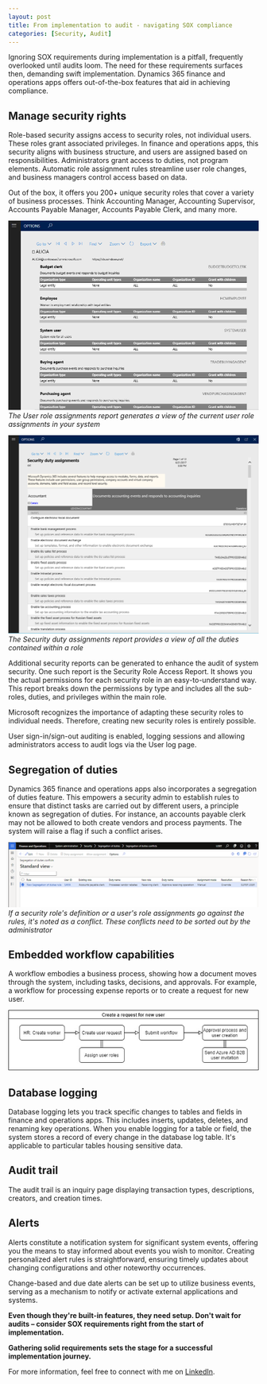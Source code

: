 ```yaml
---
layout: post
title: From implementation to audit - navigating SOX compliance
categories: [Security, Audit]
---
```

Ignoring SOX requirements during implementation is a pitfall, frequently overlooked until audits loom. The need for these requirements surfaces then, demanding swift implementation. Dynamics 365 finance and operations apps offers out-of-the-box features that aid in achieving compliance.

## Manage security rights
Role-based security assigns access to security roles, not individual users. These roles grant associated privileges. In finance and operations apps, this security aligns with business structure, and users are assigned based on responsibilities. Administrators grant access to duties, not program elements. Automatic role assignment rules streamline user role changes, and business managers control access based on data.

Out of the box, it offers you 200+ unique security roles that cover a variety of business processes. Think Accounting Manager, Accounting Supervisor, Accounts Payable Manager, Accounts Payable Clerk, and many more.

![](/images/from-implementation-to-audit-navigating-SOX-compliance/user-role-assignments.png)
_The User role assignments report generates a view of the current user role assignments in your system_

![](/images/from-implementation-to-audit-navigating-SOX-compliance/security-duty-assignments.png)
_The Security duty assignments report provides a view of all the duties contained within a role_

Additional security reports can be generated to enhance the audit of system security. One such report is the Security Role Access Report. It shows you the actual permissions for each security role in an easy-to-understand way. This report breaks down the permissions by type and includes all the sub-roles, duties, and privileges within the main role.

Microsoft recognizes the importance of adapting these security roles to individual needs. Therefore, creating new security roles is entirely possible.

User sign-in/sign-out auditing is enabled, logging sessions and allowing administrators access to audit logs via the User log page.

## Segregation of duties
Dynamics 365 finance and operations apps also incorporates a segregation of duties feature. This empowers a security admin to establish rules to ensure that distinct tasks are carried out by different users, a principle known as segregation of duties. For instance, an accounts payable clerk may not be allowed to both create vendors and process payments. The system will raise a flag if such a conflict arises.

![](/images/from-implementation-to-audit-navigating-SOX-compliance/segregation-of-duties-conflicts.png)
_If a security role's definition or a user's role assignments go against the rules, it's noted as a conflict. These conflicts need to be sorted out by the administrator_

## Embedded workflow capabilities
A workflow embodies a business process, showing how a document moves through the system, including tasks, decisions, and approvals. For example, a workflow for processing expense reports or to create a request for new user.

![](/images/from-implementation-to-audit-navigating-SOX-compliance/create-a-request-for-new-user.jpg)

## Database logging
Database logging lets you track specific changes to tables and fields in finance and operations apps. This includes inserts, updates, deletes, and renaming key operations. When you enable logging for a table or field, the system stores a record of every change in the database log table. It's applicable to particular tables housing sensitive data.

## Audit trail
The audit trail is an inquiry page displaying transaction types, descriptions, creators, and creation times. 

## Alerts 
Alerts constitute a notification system for significant system events, offering you the means to stay informed about events you wish to monitor. Creating personalized alert rules is straightforward, ensuring timely updates about changing configurations and other noteworthy occurrences.

Change-based and due date alerts can be set up to utilize business events, serving as a mechanism to notify or activate external applications and systems.

**Even though they're built-in features, they need setup. Don't wait for audits – consider SOX requirements right from the start of implementation.**

**Gathering solid requirements sets the stage for a successful implementation journey.**

For more information, feel free to connect with me on [LinkedIn](https://www.linkedin.com/in/magnomgp).